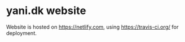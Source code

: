 
yani.dk website
=====

Website is hosted on https://netlify.com, using https://travis-ci.org/
for deployment.

